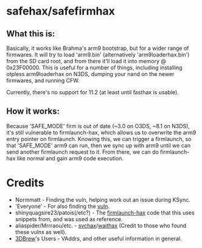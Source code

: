 # safehax/safefirmhax
## What this is:

Basically, it works like Brahma's arm9 bootstrap, but for a wider range of firmwares. It will try to load 'arm9.bin' (alternatively 'arm9loaderhax.bin') from the SD card root, and from there it'll load it into memory @ 0x23F00000. This is useful for a number of things, including installing otpless arm9loaderhax on N3DS, dumping your nand on the newer firmwares, and running CFW.

Currently, there's no support for 11.2 (at least until fasthax is usable).

## How it works:

Because 'SAFE_MODE' firm is out of date (~3.0 on O3DS, ~8.1 on N3DS), it's still vulnerable to firmlaunch-hax, which allows us to overwrite the arm9 entry pointer on firmlaunch. Knowing this, we can trigger a firmlaunch, so that 'SAFE_MODE' arm9 can run, then we sync up with arm9 until we can send another firmlaunch request to it. From there, we can do firmlaunch-hax like normal and gain arm9 code execution.

# Credits

 - Normmatt - Finding the vuln, helping work out an issue during KSync.
 - 'Everyone' - For also finding the [vuln](https://3dbrew.org/wiki/3DS_System_Flaws#Process9).
 - shinyquagsire23/patois(/etc?) - The [firmlaunch-hax](https://github.com/patois/Brahma) code that this uses snippets from, and was used as reference.
 - aliaspider/Mrrraou/etc. - [svchax](https://github.com/aliaspider/svchax)/[waithax](https://github.com/Mrrraou/waithax) (Credit to those who found these vulns as well).
 - [3DBrew](https://www.3dbrew.org/wiki/Main_Page)'s Users - VAddrs, and other useful information in general.
